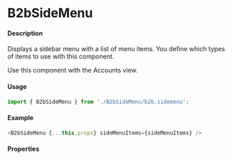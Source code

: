 # B2bSideMenu

#### Description

Displays a sidebar menu with a list of menu items. You define which types of items to use with this component.

Use this component with the Accounts view.

#### Usage

```js
import { B2bSideMenu } from './B2bSideMenu/b2b.sidemenu';
```

#### Example

```js
<B2bSideMenu {...this.props} sideMenuItems={sideMenuItems} />
```

#### Properties

<!-- PROPS -->
